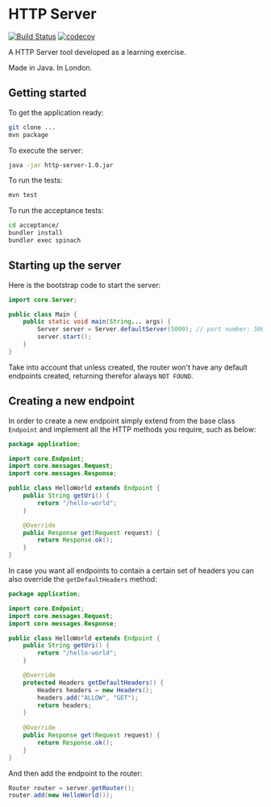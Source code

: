 # HTTP Server

[![Build Status](https://travis-ci.org/Manzanit0/HttpServer.svg?branch=master)](https://travis-ci.org/Manzanit0/HttpServer)
[![codecov](https://codecov.io/gh/Manzanit0/HttpServer/branch/master/graph/badge.svg)](https://codecov.io/gh/Manzanit0/HttpServer)

A HTTP Server tool developed as a learning exercise.

Made in Java. In London.

## Getting started

To get the application ready:
```bash
git clone ...
mvn package
```

To execute the server:
```bash
java -jar http-server-1.0.jar
```

To run the tests:
```bash
mvn test
```

To run the acceptance tests:
```bash
cd acceptance/
bundler install
bundler exec spinach
```

## Starting up the server

Here is the bootstrap code to start the server:

```java
import core.Server;

public class Main {
    public static void main(String... args) {
        Server server = Server.defaultServer(5000); // port number: 5000.
        server.start();
    }
}
```

Take into account that unless created, the router won't have any default endpoints created,
returning therefor always `NOT FOUND`.

## Creating a new endpoint

In order to create a new endpoint simply extend from the base class `Endpoint` and
implement all the HTTP methods you require, such as below:

```java
package application;

import core.Endpoint;
import core.messages.Request;
import core.messages.Response;

public class HelloWorld extends Endpoint {
    public String getUri() {
        return "/hello-world";
    }

    @Override
    public Response get(Request request) {
        return Response.ok();
    }
}

```

In case you want all endpoints to contain a certain set of headers you can also override the `getDefaultHeaders` method:
```java
package application;

import core.Endpoint;
import core.messages.Request;
import core.messages.Response;

public class HelloWorld extends Endpoint {
    public String getUri() {
        return "/hello-world";
    }

    @Override
    protected Headers getDefaultHeaders() {
        Headers headers = new Headers();
        headers.add("ALLOW", "GET");
        return headers;
    }
    
    @Override
    public Response get(Request request) {
        return Response.ok();
    }
}
```

And then add the endpoint to the router:

```java
Router router = server.getRouter();
router.add(new HelloWorld());
```

